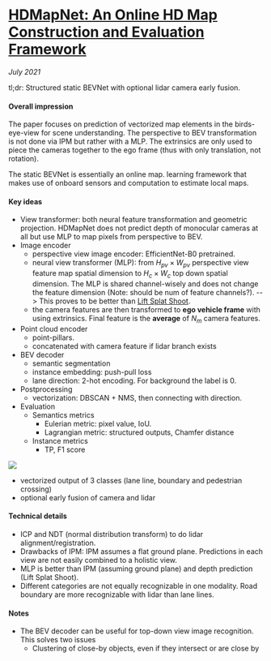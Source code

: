 # [HDMapNet: An Online HD Map Construction and Evaluation Framework](https://arxiv.org/abs/2107.06307)

_July 2021_

tl;dr: Structured static BEVNet with optional lidar camera early fusion.

#### Overall impression
The paper focuses on prediction of vectorized map elements in the birds-eye-view for scene understanding. The perspective to BEV transformation is not done via IPM but rather with a MLP. The extrinsics are only used to piece the cameras together to the ego frame (thus with only translation, not rotation).

The static BEVNet is essentially an online map. learning framework that makes use of onboard sensors and computation to estimate local maps.

#### Key ideas
- View transformer: both neural feature transformation and geometric projection. HDMapNet does not predict depth of monocular cameras at all but use MLP to map pixels from perspective to BEV.
- Image encoder
	- perspective view image encoder: EfficientNet-B0 pretrained.
	- neural view transformer (MLP): from $H_{pv} \times W_{pv}$ perspective view feature map spatial dimension to $H_c \times W_c$ top down spatial dimension. The MLP is shared channel-wisely and does not change the feature dimension (Note: should be num of feature channels?). --> This proves to be better than [Lift Splat Shoot](lift_splat_shoot.md).
	- the camera features are then transformed to **ego vehicle frame** with using extrinsics. Final feature is the **average** of $N_m$ camera features.
- Point cloud encoder
	- point-pillars. 
	- concatenated with camera feature if lidar branch exists
- BEV decoder
	- semantic segmentation
	- instance embedding: push-pull loss
	- lane direction: 2-hot encoding. For background the label is 0.
- Postprocessing
	- vectorization: DBSCAN + NMS, then connecting with direction.
- Evaluation
	- Semantics metrics
		- Eulerian metric: pixel value, IoU.
		- Lagrangian metric: structured outputs, Chamfer distance
	- Instance metrics
		- TP, F1 score

![](https://cdn-images-1.medium.com/max/1600/1*HwMxIxdiuEewezEp7VSk_Q.png)

- vectorized output of 3 classes (lane line, boundary and pedestrian crossing)
- optional early fusion of camera and lidar

#### Technical details
- ICP and NDT (normal distribution transform) to do lidar alignment/registration.
- Drawbacks of IPM: IPM assumes a flat ground plane. Predictions in each view are not easily combined to a holistic view.
- MLP is better than IPM (assuming ground plane) and depth prediction (Lift Splat Shoot).
- Different categories are not equally recognizable in one modality. Road boundary are more recognizable with lidar than lane lines. 

#### Notes
- The BEV decoder can be useful for top-down view image recognition. This solves two issues
	- Clustering of close-by objects, even if they intersect or are close by
